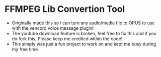 # FFMPEG Lib Convertion Tool
- Originally made this so I can turn any audio/media file to OPUS to use with the vencord voice message plugin!
- The youtube download feature is broken, feel free to fix this and if you do fork this, Please keep me credited within the code!
- This simply was just a fun project to work on and kept me busy during my free time



